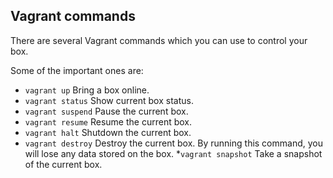 ## Vagrant commands
There are several Vagrant commands which you can use to control your box.

Some of the important ones are:

* ```vagrant up``` Bring a box online.
* ```vagrant status``` Show current box status.
* ```vagrant suspend``` Pause the current box.
* ```vagrant resume``` Resume the current box.
* ```vagrant halt``` Shutdown the current box.
* ```vagrant destroy``` Destroy the current box. By running this command, you will lose any data stored on the box.
*```vagrant snapshot``` Take a snapshot of the current box.
